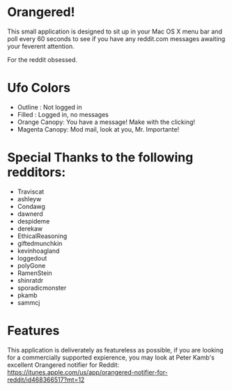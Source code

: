 
# Orangered!

This small application is designed to sit up in your Mac OS X menu bar and poll every 60 seconds to see if you have any reddit.com messages awaiting your feverent attention. 

For the reddit obsessed.

# Ufo Colors

 * Outline : Not logged in
 * Filled : Logged in, no messages
 * Orange Canopy: You have a message! Make with the clicking!
 * Magenta Canopy: Mod mail, look at you, Mr. Importante!


# Special Thanks to the following redditors:
 * Traviscat
 * ashleyw
 * Condawg
 * dawnerd
 * despideme
 * derekaw
 * EthicalReasoning
 * giftedmunchkin
 * kevinhoagland
 * loggedout 
 * polyGone
 * RamenStein
 * shinratdr
 * sporadicmonster
 * pkamb
 * sammcj

# Features

This application is deliverately as featureless as possible, if you are looking for a commercially supported expierence, you may look at Peter Kamb's excellent Orangered notifier for Reddit: https://itunes.apple.com/us/app/orangered-notifier-for-reddit/id468366517?mt=12



